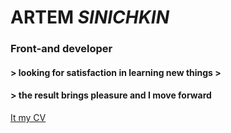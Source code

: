 # **ARTEM *SINICHKIN*** 
### Front-and developer
#### > looking for satisfaction in learning new things >
#### > the result brings pleasure and I move forward

[It my CV](https://Archi60a.github.io/rsschool-cv/cv)
